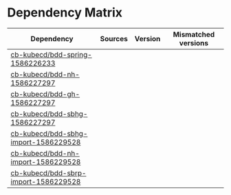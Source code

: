 # Dependency Matrix

Dependency | Sources | Version | Mismatched versions
---------- | ------- | ------- | -------------------
[cb-kubecd/bdd-spring-1586226233](https://github.com/cb-kubecd/bdd-spring-1586226233.git) |  | []() | 
[cb-kubecd/bdd-nh-1586227297](https://github.com/cb-kubecd/bdd-nh-1586227297.git) |  | []() | 
[cb-kubecd/bdd-gh-1586227297](https://github.com/cb-kubecd/bdd-gh-1586227297.git) |  | []() | 
[cb-kubecd/bdd-sbhg-1586227297](https://github.com/cb-kubecd/bdd-sbhg-1586227297.git) |  | []() | 
[cb-kubecd/bdd-sbhg-import-1586229528](https://github.com/cb-kubecd/bdd-sbhg-import-1586229528.git) |  | []() | 
[cb-kubecd/bdd-nh-import-1586229528](https://github.com/cb-kubecd/bdd-nh-import-1586229528.git) |  | []() | 
[cb-kubecd/bdd-sbrp-import-1586229528](https://github.com/cb-kubecd/bdd-sbrp-import-1586229528.git) |  | []() | 
